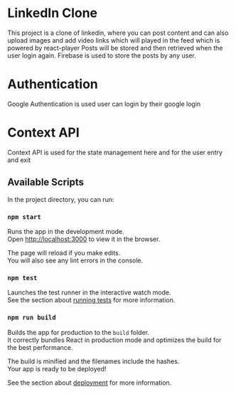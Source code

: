 # LinkedIn Clone

This project is a clone of linkedin, where you can post content and can also upload images and add video links which will played in the feed which is powered by react-player
Posts will be stored and then retrieved when the user login again. Firebase is used to store the posts by any user.

# Authentication
Google Authentication is used user can login by their google login

# Context API
Context API is used for the state management here and for the user entry and exit

## Available Scripts

In the project directory, you can run:

### `npm start`

Runs the app in the development mode.\
Open [http://localhost:3000](http://localhost:3000) to view it in the browser.

The page will reload if you make edits.\
You will also see any lint errors in the console.

### `npm test`

Launches the test runner in the interactive watch mode.\
See the section about [running tests](https://facebook.github.io/create-react-app/docs/running-tests) for more information.

### `npm run build`

Builds the app for production to the `build` folder.\
It correctly bundles React in production mode and optimizes the build for the best performance.

The build is minified and the filenames include the hashes.\
Your app is ready to be deployed!

See the section about [deployment](https://facebook.github.io/create-react-app/docs/deployment) for more information.
